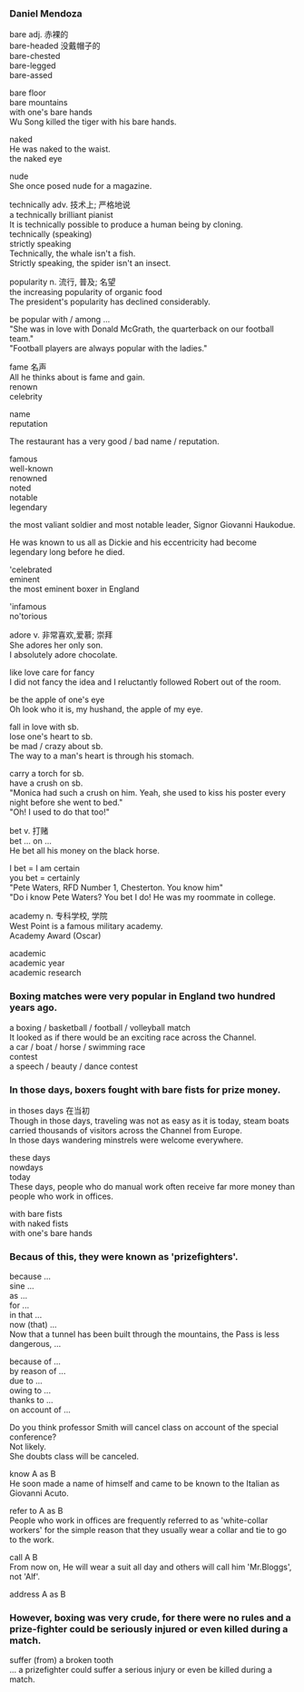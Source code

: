 ### Daniel Mendoza  
bare adj. 赤裸的  
bare-headed  没戴帽子的  
bare-chested  
bare-legged  
bare-assed  
  
bare floor  
bare mountains  
with one's bare hands  
Wu Song killed the tiger with his bare hands.  
  
naked  
He was naked to the waist.  
the naked eye  
  
nude  
She once posed nude for a magazine.  
  
technically adv. 技术上; 严格地说  
a technically brilliant pianist  
It is technically possible to produce a human being by cloning.  
technically (speaking)  
strictly speaking  
Technically, the whale isn't a fish.  
Strictly speaking, the spider isn't an insect.  
  
popularity n. 流行, 普及; 名望  
the increasing popularity of organic food  
The president's popularity has declined considerably.  
  
be popular with / among ...  
"She was in love with Donald McGrath, the quarterback on our football team."  
"Football players are always popular with the ladies."  
  
fame 名声  
All he thinks about is fame and gain.  
renown  
celebrity  
  
name  
reputation  
  
The restaurant has a very good / bad name / reputation.  
  
famous  
well-known  
renowned  
noted  
notable  
legendary  
  
the most valiant soldier and most notable leader, Signor Giovanni Haukodue.  
  
He was known to us all as Dickie and his eccentricity had become legendary long before he died.  
  
'celebrated  
eminent  
the most eminent boxer in England  
  
'infamous  
no'torious  
  
adore v. 非常喜欢,爱慕; 崇拜  
She adores her only son.  
I absolutely adore chocolate.  
  
like    love    care for    fancy  
I did not fancy the idea and I reluctantly followed Robert out of the room.  
  
be the apple of one's eye  
Oh look who it is, my hushand, the apple of my eye.  
  
fall in love with sb.  
lose one's heart to sb.  
be mad / crazy about sb.  
The way to a man's heart is through his stomach.  
  
carry a torch for sb.  
have a crush on sb.  
"Monica had such a crush on him. Yeah, she used to kiss his poster every night before she went to bed."  
"Oh! I used to do that too!"  
  
bet v. 打赌  
bet ... on ...  
He bet all his money on the black horse.  

I bet = I am certain  
you bet = certainly  
"Pete Waters, RFD Number 1, Chesterton. You know him"  
"Do i know Pete Waters? You bet I do! He was my roommate in college.  
  
academy n. 专科学校, 学院  
West Point is a famous military academy.  
Academy Award (Oscar)  
  
academic  
academic year  
academic research  
  
### Boxing matches were very popular in England two hundred years ago.  
a boxing / basketball / football / volleyball match  
It looked as if there would be an exciting race across the Channel.  
a car / boat / horse / swimming race  
contest  
a speech / beauty / dance contest  
  
### In those days, boxers fought with bare fists for prize money.  
in thoses days  在当初  
Though in those days, traveling was not as easy as it is today, steam boats carried thousands of visitors across the Channel from Europe.  
In those days wandering minstrels were welcome everywhere.  
  
these days  
nowdays  
today  
These days, people who do manual work often receive far more money than people who work in offices.  
  
with bare fists  
with naked fists  
with one's bare hands  
  
### Becaus of this, they were known as 'prizefighters'.  
because ...  
sine ...  
as ...  
for ...  
in that ...  
now (that) ...  
Now that a tunnel has been built through the mountains, the Pass is less dangerous, ...  
  
because of ...  
by reason of ...  
due to ...  
owing to ...  
thanks to ...  
on account of ...  
  
Do you think professor Smith will cancel class on account of the special conference?  
Not likely.  
She doubts class will be canceled.  
  
know A as B  
He soon made a name of himself and came to be known to the Italian as Giovanni Acuto.  
  
refer to A as B  
People who work in offices are frequently referred to as 'white-collar workers' for the simple reason that they usually wear a collar and tie to go to the work.  
  
call A B  
From now on, He will wear a suit all day and others will call him 'Mr.Bloggs', not 'Alf'.  
  
address A as B  
  
### However, boxing was very crude, for there were no rules and a prize-fighter could be seriously injured or even killed during a match.  
  
suffer (from) a broken tooth  
... a prizefighter could suffer a serious injury or even be killed during a match.  


